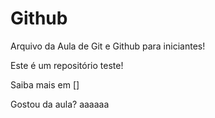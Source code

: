 # Github

Arquivo da Aula de Git e Github para iniciantes!

Este é um repositório teste!

Saiba mais em []

Gostou da aula?
aaaaaa
